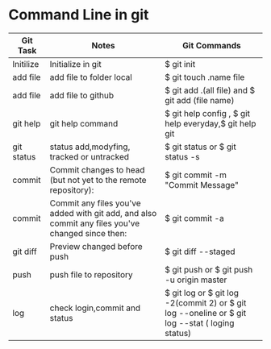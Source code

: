 # Command Line in git  
| Git Task       | Notes        | Git Commands      |
| ------         | ------       |------             |
|    Initilize   |Initialize in git | $ git init |
|  add file     | add file to folder local | $ git touch .name file |
| add file      | add file to github  | $ git add .(all file) and $ git add (file name)|
| git help | git help command | $ git help config , $ git help everyday,$ git help git |
| git status | status add,modyfing, tracked or untracked| $ git status or $ git status -s|
| commit | Commit changes to head (but not yet to the remote repository):	| $ git commit -m "Commit Message" |
| commit | Commit any files you've added with git add, and also commit any files you've changed since then: | $ git commit -a|
| git diff |Preview changed before push | $ git diff --staged |
| push | push file to repository | $ git push or $ git push -u origin master |
| log | check login,commit and status | $ git log  or $ git log -2(commit 2) or $ git log --oneline or $ git log --stat ( loging status)|



